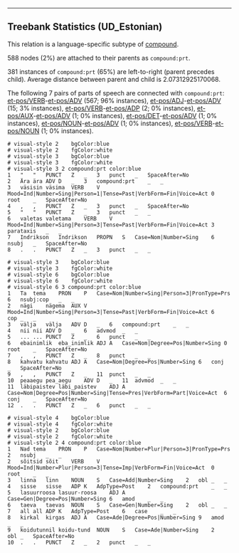 

--------------------------------------------------------------------------------

## Treebank Statistics (UD_Estonian)

This relation is a language-specific subtype of [compound]().

588 nodes (2%) are attached to their parents as `compound:prt`.

381 instances of `compound:prt` (65%) are left-to-right (parent precedes child).
Average distance between parent and child is 2.07312925170068.

The following 7 pairs of parts of speech are connected with `compound:prt`: [et-pos/VERB]()-[et-pos/ADV]() (567; 96% instances), [et-pos/ADJ]()-[et-pos/ADV]() (15; 3% instances), [et-pos/VERB]()-[et-pos/ADP]() (2; 0% instances), [et-pos/AUX]()-[et-pos/ADV]() (1; 0% instances), [et-pos/DET]()-[et-pos/ADV]() (1; 0% instances), [et-pos/NOUN]()-[et-pos/ADV]() (1; 0% instances), [et-pos/VERB]()-[et-pos/NOUN]() (1; 0% instances).


~~~ conllu
# visual-style 2	bgColor:blue
# visual-style 2	fgColor:white
# visual-style 3	bgColor:blue
# visual-style 3	fgColor:white
# visual-style 3 2 compound:prt	color:blue
1	"	"	PUNCT	Z	_	3	punct	_	SpaceAfter=No
2	Ära	ära	ADV	D	_	3	compound:prt	_	_
3	väsisin	väsima	VERB	V	Mood=Ind|Number=Sing|Person=1|Tense=Past|VerbForm=Fin|Voice=Act	0	root	_	SpaceAfter=No
4	,	,	PUNCT	Z	_	3	punct	_	SpaceAfter=No
5	"	"	PUNCT	Z	_	3	punct	_	_
6	valetas	valetama	VERB	V	Mood=Ind|Number=Sing|Person=3|Tense=Past|VerbForm=Fin|Voice=Act	3	parataxis	_	_
7	Indrikson	Indrikson	PROPN	S	Case=Nom|Number=Sing	6	nsubj	_	SpaceAfter=No
8	.	.	PUNCT	Z	_	3	punct	_	_

~~~


~~~ conllu
# visual-style 3	bgColor:blue
# visual-style 3	fgColor:white
# visual-style 6	bgColor:blue
# visual-style 6	fgColor:white
# visual-style 6 3 compound:prt	color:blue
1	Ta	tema	PRON	P	Case=Nom|Number=Sing|Person=3|PronType=Prs	6	nsubj:cop	_	_
2	nägi	nägema	AUX	V	Mood=Ind|Number=Sing|Person=3|Tense=Past|VerbForm=Fin|Voice=Act	6	cop	_	_
3	välja	välja	ADV	D	_	6	compound:prt	_	_
4	nii	nii	ADV	D	_	6	advmod	_	_
5	...	...	PUNCT	Z	_	6	punct	_	_
6	ebainimlik	eba_inimlik	ADJ	A	Case=Nom|Degree=Pos|Number=Sing	0	root	_	SpaceAfter=No
7	,	,	PUNCT	Z	_	8	punct	_	_
8	kahvatu	kahvatu	ADJ	A	Case=Nom|Degree=Pos|Number=Sing	6	conj	_	SpaceAfter=No
9	,	,	PUNCT	Z	_	11	punct	_	_
10	peaaegu	pea_aegu	ADV	D	_	11	advmod	_	_
11	läbipaistev	läbi_paistev	ADJ	A	Case=Nom|Degree=Pos|Number=Sing|Tense=Pres|VerbForm=Part|Voice=Act	6	conj	_	SpaceAfter=No
12	.	.	PUNCT	Z	_	6	punct	_	_

~~~


~~~ conllu
# visual-style 4	bgColor:blue
# visual-style 4	fgColor:white
# visual-style 2	bgColor:blue
# visual-style 2	fgColor:white
# visual-style 2 4 compound:prt	color:blue
1	Nad	tema	PRON	P	Case=Nom|Number=Plur|Person=3|PronType=Prs	2	nsubj	_	_
2	sõitsid	sõit	VERB	V	Mood=Ind|Number=Plur|Person=3|Tense=Imp|VerbForm=Fin|Voice=Act	0	root	_	_
3	linna	linn	NOUN	S	Case=Add|Number=Sing	2	obl	_	_
4	sisse	sisse	ADP	K	AdpType=Post	2	compound:prt	_	_
5	lasuurroosa	lasuur-roosa	ADJ	A	Case=Gen|Degree=Pos|Number=Sing	6	amod	_	_
6	taeva	taevas	NOUN	S	Case=Gen|Number=Sing	2	obl	_	_
7	all	all	ADP	K	AdpType=Post	6	case	_	_
8	kirkal	kirgas	ADJ	A	Case=Ade|Degree=Pos|Number=Sing	9	amod	_	_
9	koidutunnil	koidu-tund	NOUN	S	Case=Ade|Number=Sing	2	obl	_	SpaceAfter=No
10	.	.	PUNCT	Z	_	2	punct	_	_

~~~


